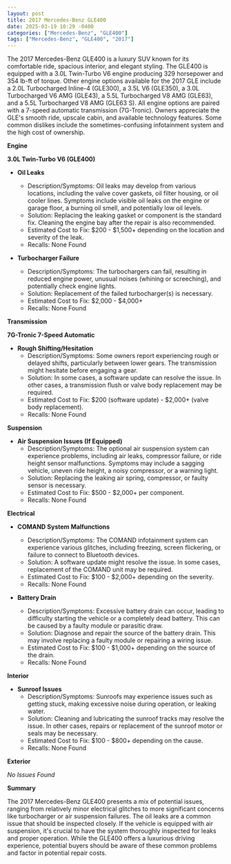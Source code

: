 ```yaml
---
layout: post
title: 2017 Mercedes-Benz GLE400
date: 2025-03-19 10:29 -0400
categories: ["Mercedes-Benz", "GLE400"]
tags: ["Mercedes-Benz", "GLE400", "2017"]
---
```

The 2017 Mercedes-Benz GLE400 is a luxury SUV known for its comfortable ride, spacious interior, and elegant styling. The GLE400 is equipped with a 3.0L Twin-Turbo V6 engine producing 329 horsepower and 354 lb-ft of torque. Other engine options available for the 2017 GLE include a 2.0L Turbocharged Inline-4 (GLE300), a 3.5L V6 (GLE350), a 3.0L Turbocharged V6 AMG (GLE43), a 5.5L Turbocharged V8 AMG (GLE63), and a 5.5L Turbocharged V8 AMG (GLE63 S). All engine options are paired with a 7-speed automatic transmission (7G-Tronic). Owners appreciate the GLE's smooth ride, upscale cabin, and available technology features. Some common dislikes include the sometimes-confusing infotainment system and the high cost of ownership.

**Engine**

**3.0L Twin-Turbo V6 (GLE400)**

*   **Oil Leaks**
    *   Description/Symptoms: Oil leaks may develop from various locations, including the valve cover gaskets, oil filter housing, or oil cooler lines. Symptoms include visible oil leaks on the engine or garage floor, a burning oil smell, and potentially low oil levels.
    *   Solution: Replacing the leaking gasket or component is the standard fix. Cleaning the engine bay after the repair is also recommended.
    *   Estimated Cost to Fix: $200 - $1,500+ depending on the location and severity of the leak.
    *   Recalls: None Found

*   **Turbocharger Failure**
    *   Description/Symptoms: The turbochargers can fail, resulting in reduced engine power, unusual noises (whining or screeching), and potentially check engine lights.
    *   Solution: Replacement of the failed turbocharger(s) is necessary.
    *   Estimated Cost to Fix: $2,000 - $4,000+
    *   Recalls: None Found

**Transmission**

**7G-Tronic 7-Speed Automatic**

*   **Rough Shifting/Hesitation**
    *   Description/Symptoms: Some owners report experiencing rough or delayed shifts, particularly between lower gears. The transmission might hesitate before engaging a gear.
    *   Solution: In some cases, a software update can resolve the issue. In other cases, a transmission flush or valve body replacement may be required.
    *   Estimated Cost to Fix: $200 (software update) - $2,000+ (valve body replacement).
    *   Recalls: None Found

**Suspension**

*   **Air Suspension Issues (If Equipped)**
    *   Description/Symptoms: The optional air suspension system can experience problems, including air leaks, compressor failure, or ride height sensor malfunctions. Symptoms may include a sagging vehicle, uneven ride height, a noisy compressor, or a warning light.
    *   Solution: Replacing the leaking air spring, compressor, or faulty sensor is necessary.
    *   Estimated Cost to Fix: $500 - $2,000+ per component.
    *   Recalls: None Found

**Electrical**

*   **COMAND System Malfunctions**
    *   Description/Symptoms: The COMAND infotainment system can experience various glitches, including freezing, screen flickering, or failure to connect to Bluetooth devices.
    *   Solution: A software update might resolve the issue. In some cases, replacement of the COMAND unit may be required.
    *   Estimated Cost to Fix: $100 - $2,000+ depending on the severity.
    *   Recalls: None Found

*   **Battery Drain**
    *   Description/Symptoms: Excessive battery drain can occur, leading to difficulty starting the vehicle or a completely dead battery. This can be caused by a faulty module or parasitic draw.
    *   Solution: Diagnose and repair the source of the battery drain. This may involve replacing a faulty module or repairing a wiring issue.
    *   Estimated Cost to Fix: $100 - $1,000+ depending on the source of the drain.
    *   Recalls: None Found

**Interior**

*   **Sunroof Issues**
    *   Description/Symptoms: Sunroofs may experience issues such as getting stuck, making excessive noise during operation, or leaking water.
    *   Solution: Cleaning and lubricating the sunroof tracks may resolve the issue. In other cases, repairs or replacement of the sunroof motor or seals may be necessary.
    *   Estimated Cost to Fix: $100 - $800+ depending on the cause.
    *   Recalls: None Found

**Exterior**

*No Issues Found*

**Summary**

The 2017 Mercedes-Benz GLE400 presents a mix of potential issues, ranging from relatively minor electrical glitches to more significant concerns like turbocharger or air suspension failures. The oil leaks are a common issue that should be inspected closely. If the vehicle is equipped with air suspension, it's crucial to have the system thoroughly inspected for leaks and proper operation. While the GLE400 offers a luxurious driving experience, potential buyers should be aware of these common problems and factor in potential repair costs.


